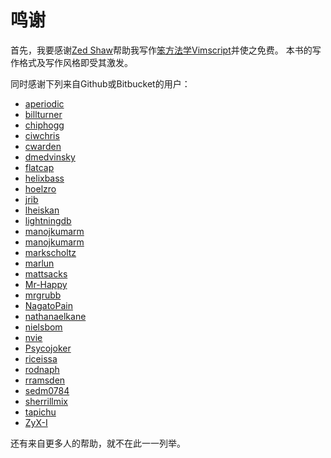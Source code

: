 鸣谢
====

首先，我要感谢[Zed Shaw][]帮助我写作[笨方法学Vimscript][]并使之免费。
本书的写作格式及写作风格即受其激发。

[Zed Shaw]: http://zedshaw.com/
[笨方法学Vimscript]: http://learnpythonthehardway.org/

同时感谢下列来自Github或Bitbucket的用户：

* [aperiodic](https://github.com/aperiodic)
* [billturner](https://github.com/billturner)
* [chiphogg](https://github.com/chiphogg)
* [ciwchris](https://github.com/ciwchris)
* [cwarden](https://github.com/cwarden)
* [dmedvinsky](https://github.com/dmedvinsky)
* [flatcap](https://github.com/flatcap)
* [helixbass](https://bitbucket.org/helixbass)
* [hoelzro](https://github.com/hoelzro)
* [jrib](https://github.com/jrib)
* [lheiskan](https://github.com/lheiskan)
* [lightningdb](https://github.com/lightningdb)
* [manojkumarm](https://github.com/manojkumarm)
* [manojkumarm](https://github.com/manojkumarm)
* [markscholtz](https://github.com/markscholtz)
* [marlun](https://github.com/marlun)
* [mattsacks](https://github.com/mattsacks)
* [Mr-Happy](https://github.com/Mr-Happy)
* [mrgrubb](https://github.com/mrgrubb)
* [NagatoPain](https://github.com/NagatoPain)
* [nathanaelkane](https://github.com/nathanaelkane)
* [nielsbom](https://github.com/nielsbom)
* [nvie](https://github.com/nvie)
* [Psycojoker](https://github.com/Psycojoker)
* [riceissa](https://github.com/riceissa)
* [rodnaph](https://github.com/rodnaph)
* [rramsden](https://github.com/rramsden)
* [sedm0784](https://github.com/sedm0784)
* [sherrillmix](https://github.com/sherrillmix)
* [tapichu](https://github.com/tapichu)
* [ZyX-I](https://github.com/ZyX-I)

还有来自更多人的帮助，就不在此一一列举。
